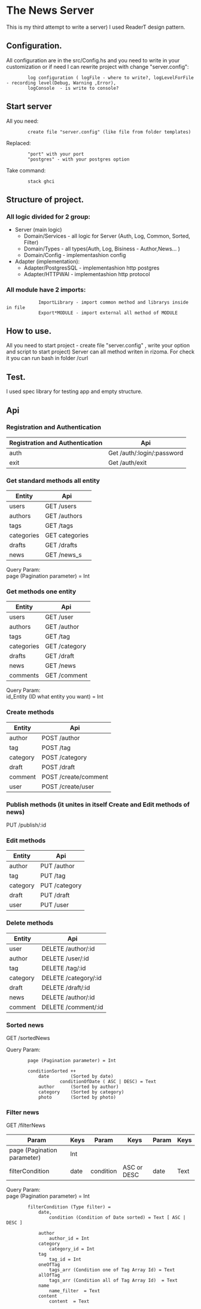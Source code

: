# The News Server

This is my third attempt to write a server)
I used ReaderT design pattern.

## Configuration.
All configuration are in the src/Config.hs and you need to write in your customization or if need I can rewrite project with change "server.config":

            log configuration ( logFile - where to write?, logLevelForFile - recording level(Debug, Warning ,Error),
            logConsole  - is write to console?
## Start server 
All you need:
            
            create file "server.config" (like file from folder templates)
Replaced:

            "port" with your port
            "postgres" - with your postgres option
Take command:

            stack ghci 
          

## Structure of project.
###    All logic divided for 2 group: 
*   Server  (main logic) 
    *   Domain/Services - all logic for Server (Auth, Log, Common, Sorted, Filter)
    *   Domain/Types - all types(Auth, Log, Bisiness - Author,News... ) 
    *   Domain/Config - implementashion config
*   Adapter (implementation): 
    *   Adapter/PostgresSQL - implementashion http postgres
    *   Adapter/HTTPWAI - implementashion http protocol
###    All module have 2 imports:
                ImportLibrary - import common method and librarys inside in file 
                Export*MODULE - import external all method of MODULE
            
           
## How to use.
All you need to start project - create file "server.config" , write your option and script to start project) 
Server can all method writen in rizoma. For check it you can run bash in folder /curl

## Test.
I used spec library for testing app and empty structure.

## Api 
### Registration and Authentication

Registration and Authentication | Api
------------ | -------------
auth  | Get /auth/:login/:password  
exit  | Get /auth/exit             


### Get standard methods all entity

Entity       | Api
------------ | -------------
users        | GET /users
authors      | GET /authors
tags         | GET /tags
categories   | GET categories
drafts       | GET /drafts
news         | GET /news_s

Query Param:  
        page (Pagination parameter) = Int

### Get methods one entity

Entity       | Api
------------ | -------------
users | GET /user
authors | GET /author
tags | GET /tag
categories | GET /category
drafts | GET /draft
news | GET /news
comments | GET /comment

Query Param:  
        id_Entity (ID what entity you want) = Int

### Create methods

Entity       | Api
------------ | -------------
author | POST /author
tag | POST /tag
category | POST /category
draft | POST /draft
comment | POST /create/comment
user |  POST /create/user


### Publish methods (it unites in itself Create and Edit methods of news)

PUT /publish/:id

### Edit methods

Entity       | Api
------------ | -------------
author | PUT /author
tag | PUT /tag 
category | PUT /category
draft | PUT /draft
user | PUT /user

### Delete methods

Entity       | Api
------------ | -------------
user | DELETE /author/:id
author | DELETE /user/:id
tag | DELETE /tag/:id
category | DELETE /category/:id
draft | DELETE /draft/:id
news | DELETE /author/:id
comment | DELETE /comment/:id

### Sorted news

GET /sortedNews

Query Param:  

            page (Pagination parameter) = Int

            conditionSorted ++
                date        (Sorted by date)
                        conditionOfDate ( ASC | DESC) = Text 
                author      (Sorted by author)
                category    (Sorted by category)
                photo       (Sorted by photo)

### Filter news


GET /filterNews

Param        | Keys | Param       | Keys | Param       | Keys 
------------ | ---- | ----------- | ---- | ----------- | -----
page (Pagination parameter) | Int
filterCondition | date |  condition |   ASC or DESC | date | Text
   

Query Param:  
            page (Pagination parameter) = Int

            filterCondition (Type filter) =
                date, 
                    condition (Сondition of Date sorted) = Text [ ASC | DESC ]
                    
                author
                    author_id = Int
                category
                    category_id = Int
                tag 
                    tag_id = Int
                oneOfTag
                    tags_arr (Сondition one of Tag Array Id) = Text
                allOfTag 
                    tags_arr (Сondition all of Tag Array Id)  = Text
                name
                    name_filter  = Text
                content
                    content  = Text
    